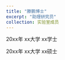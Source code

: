 ```yaml
---
title: "滕鹏博士"
excerpt: "助理研究员"
collection: 实验室成员
---
```


 
20xx年 xx大学      xx学士


20xx年 xx大学      xx硕士
